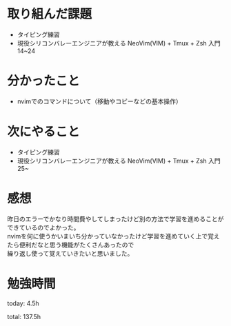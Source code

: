 #  取り組んだ課題
- タイピング練習
- 現役シリコンバレーエンジニアが教える NeoVim(VIM) + Tmux + Zsh 入門 14~24

# 分かったこと
- nvimでのコマンドについて（移動やコピーなどの基本操作）

# 次にやること
- タイピング練習
- 現役シリコンバレーエンジニアが教える NeoVim(VIM) + Tmux + Zsh 入門　25~

# 感想
昨日のエラーでかなり時間費やしてしまったけど別の方法で学習を進めることができているのでよかった。  
nvimを何に使うかいまいち分かっていなかったけど学習を進めていく上で覚えたら便利だなと思う機能がたくさんあったので  
繰り返し使って覚えていきたいと思いました。

# 勉強時間
today: 4.5h

total: 137.5h
